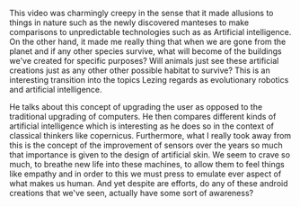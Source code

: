 This video was charmingly creepy in the sense that it made allusions to things in nature such as the newly discovered manteses to make comparisons to unpredictable technologies such as as Artificial intelligence.  On the other hand, it made me really thing that when we are gone from the planet and if any other species survive, what will become of the buildings we've created for specific purposes?  Will animals just see these artificial creations just as any other other possible habitat to survive?  This is an interesting transition into the topics Lezing regards as evolutionary robotics and artificial intelligence.

He talks about this concept of upgrading the user as opposed to the traditional upgrading of computers.  He then compares different kinds of artificial intelligence which is interesting as he does so in the context of classical thinkers like copernicus.  Furthermore, what I really took away from this is the concept of the improvement of sensors over the years so much that importance is given to the design of artificial skin.  We seem to crave so much, to breathe new life into these machines, to allow them to feel things like empathy and in order to this we must press to emulate ever aspect of what makes us human.  And yet despite are efforts, do any of these android creations that we've seen, actually have some sort of awareness?